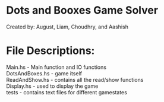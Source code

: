 # Dots and Booxes Game Solver
Created by: August, Liam, Choudhry, and Aashish

# File Descriptions:
Main.hs - Main function and IO functions  
DotsAndBoxes.hs - game itself  
ReadAndShow.hs - contains all the read/show functions  
Display.hs - used to display the game  
tests - contains text files for different gamestates  
